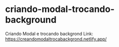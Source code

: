 # criando-modal-trocando-background
 Criando Modal e trocando backgrond
 Link: https://creandomodaltrocabackgrond.netlify.app/
